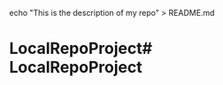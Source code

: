 echo "This is the description of my repo" > README.md
# LocalRepoProject#   L o c a l R e p o P r o j e c t  
 